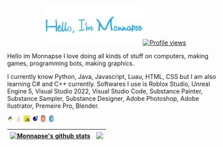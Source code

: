 <p align="center"><a href="https://monnapse.masonshuber.repl.co"><img width="45%"alt="Hello, I'm Monnapse" src="./assets/Monnapse.png"></img><img align="center" alt="Profile views" src="https://komarev.com/ghpvc/?username=Monnapse"></img></a></p>

Hello im Monnapse I love doing all kinds of stuff on computers, making games, programming bots, making graphics.

I currently know Python, Java, Javascript, Luau, HTML, CSS but I am also learning C# and C++ currently. Softwares I use is Roblox Studio, Unreal Engine 5, Visual Studio 2022, Visual Studio Code, Substance Painter, Substance Sampler, Substance Designer, Adobe Photoshop, Adobe Ilustrator, Premeire Pro, Blender.

<img width="3%" alt="Python" src="https://raw.githubusercontent.com/github/explore/80688e429a7d4ef2fca1e82350fe8e3517d3494d/topics/python/python.png"></img>
<img width="3%" alt="Java" src="https://raw.githubusercontent.com/github/explore/5b3600551e122a3277c2c5368af2ad5725ffa9a1/topics/java/java.png"></img>
<img width="3%" alt="JavaScript" src="https://raw.githubusercontent.com/github/explore/80688e429a7d4ef2fca1e82350fe8e3517d3494d/topics/javascript/javascript.png"></img>
<img width="3%" alt="Lua" src="https://raw.githubusercontent.com/github/explore/80688e429a7d4ef2fca1e82350fe8e3517d3494d/topics/lua/lua.png"></img>
<img width="3%" alt="HTML" src="https://raw.githubusercontent.com/github/explore/80688e429a7d4ef2fca1e82350fe8e3517d3494d/topics/html/html.png"></img>
<img width="3%" alt="CSS" src="https://raw.githubusercontent.com/github/explore/80688e429a7d4ef2fca1e82350fe8e3517d3494d/topics/css/css.png"></img>

| <a href="https://github.com/anuraghazra/github-readme-stats"><img align="center" src="https://github-readme-stats.vercel.app/api?username=Monnapse&show_icons=true&include_all_commits=true&theme=github_dark&hide_border=false" alt="Monnapse's github stats" /></a> | <a href="https://github.com/anuraghazra/github-readme-stats"><img align="center" src="https://github-readme-stats.vercel.app/api/top-langs/?username=Monnapse&layout=compact&theme=github_dark&hide_border=false" /></a> |
| ------------- | ------------- |
